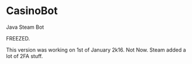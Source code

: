 # CasinoBot
Java Steam Bot

FREEZED.

This version was working on 1st of January 2k16. Not Now. Steam added a lot of 2FA stuff.

